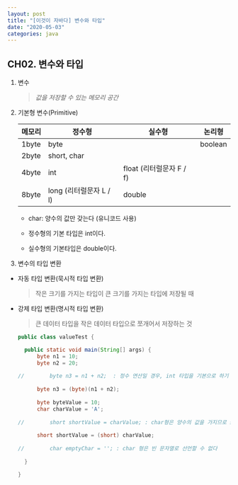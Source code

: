 ```yaml
---
layout: post
title: "[이것이 자바다] 변수와 타입"
date: "2020-05-03"
categories: java
---
```




## CH02. 변수와 타입

1. 변수

   > *값을 저장할 수 있는 메모리 공간*
          
2. 기본형 변수(Primitive)

   | 메모리 | 정수형                  | 실수형                   | 논리형  |
   | ------ | ----------------------- | ------------------------ | ------- |
   | 1byte  | byte                    |                          | boolean |
   | 2byte  | short, char             |                          |         |
   | 4byte  | int                     | float (리터럴문자 F / f) |         |
   | 8byte  | long (리터럴문자 L / l) | double                   |         |

   - char: 양수의 값만 갖는다 (유니코드 사용)

   - 정수형의 기본 타입은 int이다.

   - 실수형의 기본타입은 double이다.

3.  변수의 타입 변환

- 자동 타입 변환(묵시적 타입 변환)

  > 작은 크기를 가지는 타입이 큰 크기를 가지는 타입에 저장될 때

- 강제 타입 변환(명시적 타입 변환)

  > 큰 데이터 타입을 작은 데이터 타입으로 쪼개어서 저장하는 것

  ```java
  public class valueTest {
  
  	public static void main(String[] args) {
  		byte n1 = 10;
  		byte n2 = 20;
  		
  //		byte n3 = n1 + n2;  : 정수 연산일 경우, int 타입을 기본으로 하기 때문에 byte로 형변환 해야 한다
  		
  		byte n3 = (byte)(n1 + n2);
  		
  		byte byteValue = 10;
  		char charValue = 'A';
  		
  //		short shortValue = charValue; : char형은 양수의 값을 가지므로 short로 형변환 해야 한다
  		
  		short shortValue = (short) charValue;
  		
  //		char emptyChar = ''; : char 형은 빈 문자열로 선언할 수 없다
  		
  	}
  
  }
  
  ```

  

